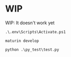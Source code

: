 # WIP

WIP: It doesn't work yet

`.\.env\Scripts\Activate.ps1`

`maturin develop`

`python .\py_test\test.py`